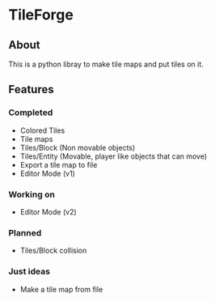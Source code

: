 # TileForge

## About
This is a python libray to make tile maps and put tiles on it.

## Features

### Completed
* Colored Tiles
* Tile maps
* Tiles/Block (Non movable objects)
* Tiles/Entity (Movable, player like objects that can move)
* Export a tile map to file
* Editor Mode (v1)

### Working on
* Editor Mode (v2)

### Planned
* Tiles/Block collision

### Just ideas
* Make a tile map from file
